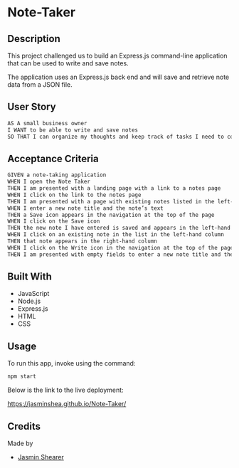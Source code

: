 # Note-Taker

## Description

This project challenged us to build an Express.js command-line application that can be used to write and save notes.

The application uses an Express.js back end and will save and retrieve note data from a JSON file.

## User Story
```md
AS A small business owner
I WANT to be able to write and save notes
SO THAT I can organize my thoughts and keep track of tasks I need to complete
```
## Acceptance Criteria
```md
GIVEN a note-taking application
WHEN I open the Note Taker
THEN I am presented with a landing page with a link to a notes page
WHEN I click on the link to the notes page
THEN I am presented with a page with existing notes listed in the left-hand column, plus empty fields to enter a new note title and the note’s text in the right-hand column
WHEN I enter a new note title and the note’s text
THEN a Save icon appears in the navigation at the top of the page
WHEN I click on the Save icon
THEN the new note I have entered is saved and appears in the left-hand column with the other existing notes
WHEN I click on an existing note in the list in the left-hand column
THEN that note appears in the right-hand column
WHEN I click on the Write icon in the navigation at the top of the page
THEN I am presented with empty fields to enter a new note title and the note’s text in the right-hand column
```

## Built With

* JavaScript
* Node.js
* Express.js
* HTML
* CSS

## Usage 

To run this app, invoke using the command:
```md
npm start
```
Below is the link to the live deployment:

 https://jasminshea.github.io/Note-Taker/



## Credits

Made by
* [Jasmin Shearer](https://github.com/jasminshea)

